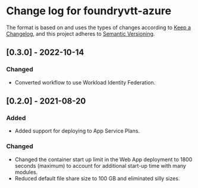 # Change log for foundryvtt-azure

The format is based on and uses the types of changes according to [Keep a Changelog](https://keepachangelog.com/en/1.0.0/),
and this project adheres to [Semantic Versioning](https://semver.org/spec/v2.0.0.html).

## [0.3.0] - 2022-10-14

### Changed

- Converted workflow to use Workload Identity Federation.

## [0.2.0] - 2021-08-20

### Added

- Added support for deploying to App Service Plans.

### Changed

- Changed the container start up limit in the Web App deployment to 1800 seconds (maximum) to account for additional start-up time with many modules.
- Reduced default file share size to 100 GB and eliminated silly sizes.
